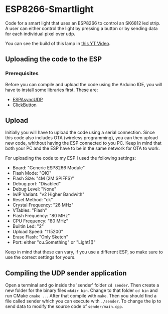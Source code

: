 # ESP8266-Smartlight

Code for a smart light that uses an ESP8266 to control an SK6812 led strip. A user can either control the light by pressing a button or by sending data for each individual pixel over udp.

You can see the build of this lamp in [this YT Video](https://youtu.be/6UEOXfMJE6Q).

## Uploading the code to the ESP

### Prerequisites
Before you can compile and upload the code using the Arduino IDE, you will have to install some libraries first.
These are:
* [ESPAsyncUDP](https://github.com/me-no-dev/ESPAsyncUDP)
* [ClickButton](https://github.com/marcobrianza/ClickButton)

## Upload

Initially you will have to upload the code using a serial connection. Since this code also includes OTA (wireless programming), you can then upload new code, whithout having the ESP connected to you PC. Keep in mind that both your PC and the ESP have to be in the same network for OTA to work.

For uploading the code to my ESP I used the following settings:

* Board: "Generic ESP8266 Module"
* Flash Mode: "QIO"
* Flash Size: "4M (2M SPIFFS)"
* Debug port: "Disabled"
* Debug Level: "None"
* lwIP Variant: "v2 Higher Bandwith"
* Reset Method: "ck"
* Crystal Frequency: "26 MHz"
* VTables: "Flash"
* Flash Frequency: "80 MHz"
* CPU Frequency: "80 MHz"
* Builtin Led: "2"
* Upload Speed: "115200"
* Erase Flash: "Only Sketch"
* Port: either "cu.Something" or "Light1(<ip address>)"

Keep in mind that these can vary, if you use a different ESP, so make sure to use the correct settings for yours.

## Compiling the UDP sender application
Open a terminal and go inside the 'sender' folder `cd sender`.
Then create a new folder for the binary files `mkdir bin`. Change to that folder `cd bin` and run CMake `cmake ..`. After that compile with `make`. Then you should find a file called sender which you can execute with `./sender`. To change the ip to send data to modify the source code of `sender/main.cpp`.
